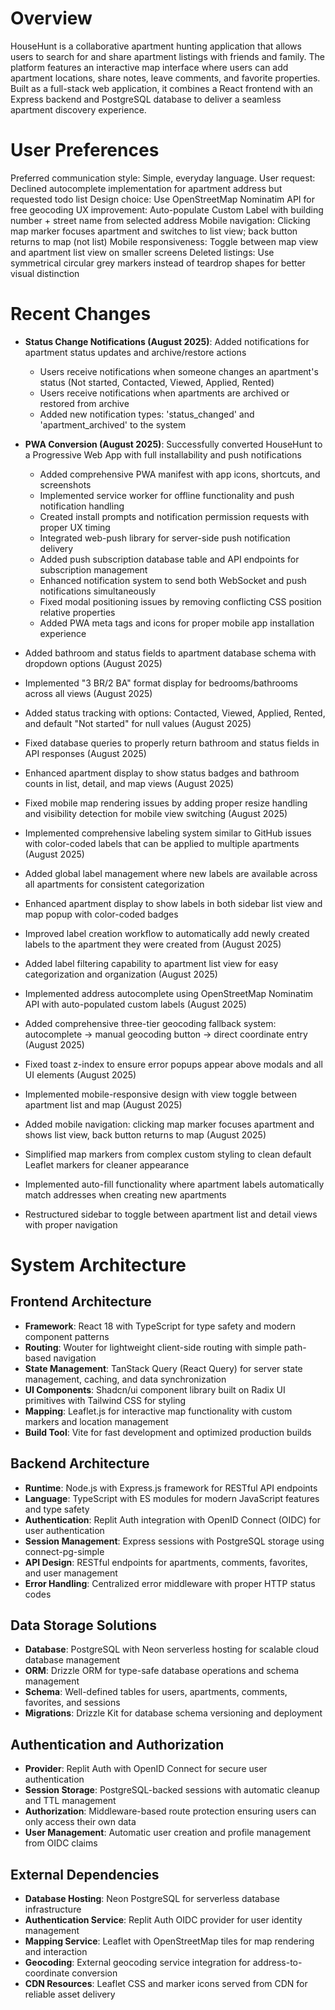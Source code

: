 # Overview

HouseHunt is a collaborative apartment hunting application that allows users to search for and share apartment listings with friends and family. The platform features an interactive map interface where users can add apartment locations, share notes, leave comments, and favorite properties. Built as a full-stack web application, it combines a React frontend with an Express backend and PostgreSQL database to deliver a seamless apartment discovery experience.

# User Preferences

Preferred communication style: Simple, everyday language.
User request: Declined autocomplete implementation for apartment address but requested todo list
Design choice: Use OpenStreetMap Nominatim API for free geocoding
UX improvement: Auto-populate Custom Label with building number + street name from selected address
Mobile navigation: Clicking map marker focuses apartment and switches to list view; back button returns to map (not list)
Mobile responsiveness: Toggle between map view and apartment list view on smaller screens
Deleted listings: Use symmetrical circular grey markers instead of teardrop shapes for better visual distinction

# Recent Changes

- **Status Change Notifications (August 2025)**: Added notifications for apartment status updates and archive/restore actions
  - Users receive notifications when someone changes an apartment's status (Not started, Contacted, Viewed, Applied, Rented)
  - Users receive notifications when apartments are archived or restored from archive
  - Added new notification types: 'status_changed' and 'apartment_archived' to the system
- **PWA Conversion (August 2025)**: Successfully converted HouseHunt to a Progressive Web App with full installability and push notifications
  - Added comprehensive PWA manifest with app icons, shortcuts, and screenshots
  - Implemented service worker for offline functionality and push notification handling
  - Created install prompts and notification permission requests with proper UX timing
  - Integrated web-push library for server-side push notification delivery
  - Added push subscription database table and API endpoints for subscription management
  - Enhanced notification system to send both WebSocket and push notifications simultaneously
  - Fixed modal positioning issues by removing conflicting CSS position relative properties
  - Added PWA meta tags and icons for proper mobile app installation experience

- Added bathroom and status fields to apartment database schema with dropdown options (August 2025)
- Implemented "3 BR/2 BA" format display for bedrooms/bathrooms across all views (August 2025)
- Added status tracking with options: Contacted, Viewed, Applied, Rented, and default "Not started" for null values (August 2025)
- Fixed database queries to properly return bathroom and status fields in API responses (August 2025)
- Enhanced apartment display to show status badges and bathroom counts in list, detail, and map views (August 2025)
- Fixed mobile map rendering issues by adding proper resize handling and visibility detection for mobile view switching (August 2025)
- Implemented comprehensive labeling system similar to GitHub issues with color-coded labels that can be applied to multiple apartments (August 2025)
- Added global label management where new labels are available across all apartments for consistent categorization
- Enhanced apartment display to show labels in both sidebar list view and map popup with color-coded badges
- Improved label creation workflow to automatically add newly created labels to the apartment they were created from (August 2025)
- Added label filtering capability to apartment list view for easy categorization and organization (August 2025)
- Implemented address autocomplete using OpenStreetMap Nominatim API with auto-populated custom labels (August 2025)
- Added comprehensive three-tier geocoding fallback system: autocomplete → manual geocoding button → direct coordinate entry (August 2025)
- Fixed toast z-index to ensure error popups appear above modals and all UI elements (August 2025)
- Implemented mobile-responsive design with view toggle between apartment list and map (August 2025)
- Added mobile navigation: clicking map marker focuses apartment and shows list view, back button returns to map (August 2025)
- Simplified map markers from complex custom styling to clean default Leaflet markers for cleaner appearance
- Implemented auto-fill functionality where apartment labels automatically match addresses when creating new apartments
- Restructured sidebar to toggle between apartment list and detail views with proper navigation

# System Architecture

## Frontend Architecture
- **Framework**: React 18 with TypeScript for type safety and modern component patterns
- **Routing**: Wouter for lightweight client-side routing with simple path-based navigation
- **State Management**: TanStack Query (React Query) for server state management, caching, and data synchronization
- **UI Components**: Shadcn/ui component library built on Radix UI primitives with Tailwind CSS for styling
- **Mapping**: Leaflet.js for interactive map functionality with custom markers and location management
- **Build Tool**: Vite for fast development and optimized production builds

## Backend Architecture
- **Runtime**: Node.js with Express.js framework for RESTful API endpoints
- **Language**: TypeScript with ES modules for modern JavaScript features and type safety
- **Authentication**: Replit Auth integration with OpenID Connect (OIDC) for user authentication
- **Session Management**: Express sessions with PostgreSQL storage using connect-pg-simple
- **API Design**: RESTful endpoints for apartments, comments, favorites, and user management
- **Error Handling**: Centralized error middleware with proper HTTP status codes

## Data Storage Solutions
- **Database**: PostgreSQL with Neon serverless hosting for scalable cloud database management
- **ORM**: Drizzle ORM for type-safe database operations and schema management
- **Schema**: Well-defined tables for users, apartments, comments, favorites, and sessions
- **Migrations**: Drizzle Kit for database schema versioning and deployment

## Authentication and Authorization
- **Provider**: Replit Auth with OpenID Connect for secure user authentication
- **Session Storage**: PostgreSQL-backed sessions with automatic cleanup and TTL management
- **Authorization**: Middleware-based route protection ensuring users can only access their own data
- **User Management**: Automatic user creation and profile management from OIDC claims

## External Dependencies
- **Database Hosting**: Neon PostgreSQL for serverless database infrastructure
- **Authentication Service**: Replit Auth OIDC provider for user identity management
- **Mapping Service**: Leaflet with OpenStreetMap tiles for map rendering and interaction
- **Geocoding**: External geocoding service integration for address-to-coordinate conversion
- **CDN Resources**: Leaflet CSS and marker icons served from CDN for reliable asset delivery